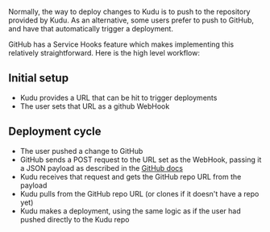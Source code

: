 Normally, the way to deploy changes to Kudu is to push to the repository provided by Kudu. As an alternative, some users prefer to push to GitHub, and have that automatically trigger a deployment.

GitHub has a Service Hooks feature which makes implementing this relatively straightforward. Here is the high level workflow:

## Initial setup

- Kudu provides a URL that can be hit to trigger deployments
- The user sets that URL as a github WebHook


## Deployment cycle

- The user pushed a change to GitHub
- GitHub sends a POST request to the URL set as the WebHook, passing it a JSON payload as described in the [GitHub docs](https://help.github.com/articles/post-receive-hooks)
- Kudu receives that request and gets the GitHub repo URL from the payload
- Kudu pulls from the GitHub repo URL (or clones if it doesn't have a repo yet)
- Kudu makes a deployment, using the same logic as if the user had pushed directly to the Kudu repo
